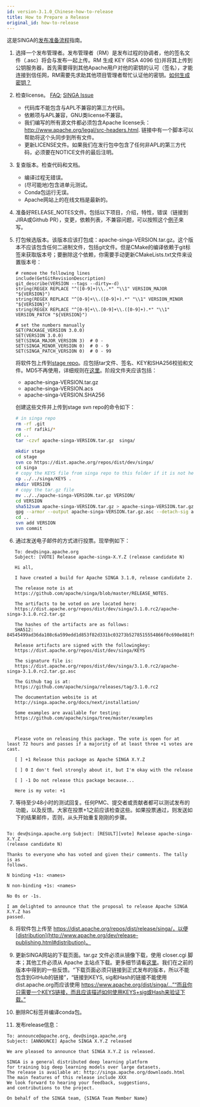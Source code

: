 ```yaml
---
id: version-3.1.0_Chinese-how-to-release
title: How to Prepare a Release
original_id: how-to-release
---
```


<!--- Licensed to the Apache Software Foundation (ASF) under one or more contributor license agreements.  See the NOTICE file distributed with this work for additional information regarding copyright ownership.  The ASF licenses this file to you under the Apache License, Version 2.0 (the "License"); you may not use this file except in compliance with the License.  You may obtain a copy of the License at http://www.apache.org/licenses/LICENSE-2.0 Unless required by applicable law or agreed to in writing, software distributed under the License is distributed on an "AS IS" BASIS, WITHOUT WARRANTIES OR CONDITIONS OF ANY KIND, either express or implied.  See the License for the specific language governing permissions and limitations under the License.  -->

这是SINGA的[发布准备流程](http://www.apache.org/dev/release-publishing.html)指南。

1. 选择一个发布管理者。发布管理者（RM）是发布过程的协调者，他的签名文件（.asc）将会与发布一起上传。RM 生成 KEY (RSA 4096 位)并将其上传到公钥服务器，首先需要得到其他Apache用户对他的密钥的认可（签名），才能连接到信任网，RM需要先求助其他项目管理者帮忙认证他的密钥。[如何生成密钥？](http://www.apache.org/dev/release-signing.html)

2. 检查license。 [FAQ](https://www.apache.org/legal/src-headers.html#faq-docs);
   [SINGA Issue](https://issues.apache.org/jira/projects/SINGA/issues/SINGA-447)

   - 代码库不能包含与APL不兼容的第三方代码。
   - 依赖项与APL兼容，GNU类license不兼容。
   - 我们编写的所有源文件都必须包含Apache license头：http://www.apache.org/legal/src-headers.html.
   链接中有一个脚本可以帮助将这个头同步到所有文件。
   - 更新LICENSE文件。如果我们在发行包中包含了任何非APL的第三方代码，必须要在NOTICE文件的最后注明。

3. 复查版本。检查代码和文档。

   - 编译过程无错误。
   - (尽可能地)包含进单元测试。
   - Conda包运行无误。
   - Apache网站上的在线文档是最新的。

4. 准备好RELEASE_NOTES文件。包括以下项目，介绍，特性，错误（链接到JIRA或Github PR），变更，依赖列表，不兼容问题，可以按照这个[例子]((http://commons.apache.org/proper/commons-digester/commons-digester-3.0/RELEASE-NOTES.txt))来写。

5. 打包候选版本。该版本应该打包成：apache-singa-VERSION.tar.gz。这个版本不应该包含任何二进制文件，包括git文件。但是CMake的编译依赖于git标签来获取版本号；要删除这个依赖，你需要手动更新CMakeLists.txt文件来设置版本号：

   ```
   # remove the following lines
   include(GetGitRevisionDescription)
   git_describe(VERSION --tags --dirty=-d)
   string(REGEX REPLACE "^([0-9]+)\\..*" "\\1" VERSION_MAJOR "${VERSION}")
   string(REGEX REPLACE "^[0-9]+\\.([0-9]+).*" "\\1" VERSION_MINOR "${VERSION}")
   string(REGEX REPLACE "^[0-9]+\\.[0-9]+\\.([0-9]+).*" "\\1" VERSION_PATCH "${VERSION}")

   # set the numbers manually
   SET(PACKAGE_VERSION 3.0.0)
   SET(VERSION 3.0.0)
   SET(SINGA_MAJOR_VERSION 3)  # 0 -
   SET(SINGA_MINOR_VERSION 0)  # 0 - 9
   SET(SINGA_PATCH_VERSION 0)  # 0 - 99
   ```

   将软件包上传到[stage repo](https://dist.apache.org/repos/dist/dev/singa/)。应包括tar文件、签名、KEY和SHA256校验和文件。MD5不再使用，详细规则在[这里](https://dist.apache.org/repos/dist/dev/singa/)。阶段文件夹应该包括：

   - apache-singa-VERSION.tar.gz
   - apache-singa-VERSION.acs
   - apache-singa-VERSION.SHA256

   创建这些文件并上传到stage svn repo的命令如下：

   ```sh
   # in singa repo
   rm -rf .git
   rm -rf rafiki/*
   cd ..
   tar -czvf apache-singa-VERSION.tar.gz  singa/

   mkdir stage
   cd stage
   svn co https://dist.apache.org/repos/dist/dev/singa/
   cd singa
   # copy the KEYS file from singa repo to this folder if it is not here
   cp ../../singa/KEYS .
   mkdir VERSION
   # copy the tar.gz file
   mv ../../apache-singa-VERSION.tar.gz VERSION/
   cd VERSION
   sha512sum apache-singa-VERSION.tar.gz > apache-singa-VERSION.tar.gz.sha512
   gpg --armor --output apache-singa-VERSION.tar.gz.asc --detach-sig apache-singa-VERSION.tar.gz
   cd ..
   svn add VERSION
   svn commit
   ```

6) 通过发送电子邮件的方式进行投票。现举例如下：

```
   To: dev@singa.apache.org
   Subject: [VOTE] Release apache-singa-X.Y.Z (release candidate N)

   Hi all,

   I have created a build for Apache SINGA 3.1.0, release candidate 2.

   The release note is at
   https://github.com/apache/singa/blob/master/RELEASE_NOTES.

   The artifacts to be voted on are located here:
   https://dist.apache.org/repos/dist/dev/singa/3.1.0.rc2/apache-singa-3.1.0.rc2.tar.gz
    
   The hashes of the artifacts are as follows:
   SHA512: 84545499ad36da108c6a599edd1d853f82d331bc03273b5278515554866f0c698e881f956b2eabcb6b29c07fa9fa4ff1add5a777b58db8a6a2362cf383b5c04d 

   Release artifacts are signed with the followingkey:
   https://dist.apache.org/repos/dist/dev/singa/KEYS

   The signature file is:
   https://dist.apache.org/repos/dist/dev/singa/3.1.0.rc2/apache-singa-3.1.0.rc2.tar.gz.asc

   The Github tag is at:
   https://github.com/apache/singa/releases/tag/3.1.0.rc2

   The documentation website is at
   http://singa.apache.org/docs/next/installation/

   Some examples are available for testing:
   https://github.com/apache/singa/tree/master/examples
   


   Please vote on releasing this package. The vote is open for at least 72 hours and passes if a majority of at least three +1 votes are cast.

   [ ] +1 Release this package as Apache SINGA X.Y.Z 

   [ ] 0 I don't feel strongly about it, but I'm okay with the release 

   [ ] -1 Do not release this package because...

   Here is my vote: +1

```

7) 等待至少48小时的测试回复。任何PMC、提交者或贡献者都可以测试发布的功能，以及反馈。大家在投票+1之前应该检查这些。如果投票通过，则发送如下的结果邮件，否则，从头开始重复刚刚的步骤。

```

To: dev@singa.apache.org Subject: [RESULT][vote] Release apache-singa-X.Y.Z
(release candidate N)

Thanks to everyone who has voted and given their comments. The tally is as
follows.

N binding +1s: <names>

N non-binding +1s: <names>

No 0s or -1s.

I am delighted to announce that the proposal to release Apache SINGA X.Y.Z has
passed.

````

8) 将软件包上传至 https://dist.apache.org/repos/dist/release/singa/，以便[distribution](http://www.apache.org/dev/release-publishing.html#distribution)。

9) 更新SINGA网站的下载页面。tar.gz 文件必须从镜像下载，使用 closer.cgi 脚本；其他工件必须从 Apache 主站点下载。更多细节请看[这里](http://www.apache.org/dev/release-download-pages.html)。我们在之前的版本中得到的一些反馈。“下载页面必须只链接到正式发布的版本，所以不能包含到GitHub的链接”，“链接到KEYS, sig和Hash的链接不能使用dist.apache.org而应该使用 https://www.apache.org/dist/singa/...”“而且你只需要一个KEYS链接，而且应该描述如何使用KEYS+sig或Hash来验证下载。”

10) 删除RC标签并编译conda包。

11) 发布release信息：

 ```
 To: announce@apache.org, dev@singa.apache.org
 Subject: [ANNOUNCE] Apache SINGA X.Y.Z released

 We are pleased to announce that SINGA X.Y.Z is released.

 SINGA is a general distributed deep learning platform
 for training big deep learning models over large datasets.
 The release is available at: http://singa.apache.org/downloads.html
 The main features of this release include XXX
 We look forward to hearing your feedback, suggestions,
 and contributions to the project.

 On behalf of the SINGA team, {SINGA Team Member Name}
 ```

